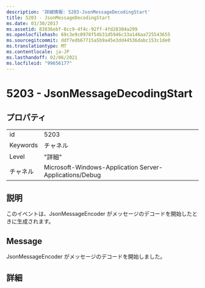 ```yaml
---
description: '詳細情報: 5203-JsonMessageDecodingStart'
title: 5203 - JsonMessageDecodingStart
ms.date: 03/30/2017
ms.assetid: 83836ebf-8cc9-4f4c-92ff-4fd28304a299
ms.openlocfilehash: 69c3e9c0978f54b31d5946c33a146aa725543655
ms.sourcegitcommit: ddf7edb67715a5b9a45e3dd44536dabc153c1de0
ms.translationtype: MT
ms.contentlocale: ja-JP
ms.lasthandoff: 02/06/2021
ms.locfileid: "99656177"
---
```

# <a name="5203---jsonmessagedecodingstart"></a>5203 - JsonMessageDecodingStart

## <a name="properties"></a>プロパティ  
  
|||  
|-|-|  
|id|5203|  
|Keywords|チャネル|  
|Level|"詳細"|  
|チャネル|Microsoft-Windows-Application Server-Applications/Debug|  
  
## <a name="description"></a>説明  

 このイベントは、JsonMessageEncoder がメッセージのデコードを開始したときに生成されます。  
  
## <a name="message"></a>Message  

 JsonMessageEncoder がメッセージのデコードを開始しました。  
  
## <a name="details"></a>詳細
